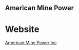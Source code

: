 ## American Mine Power

<h1> Website </h1>
<a href="website/index.html" target="_blank"> American Mine Power Inc</a>

